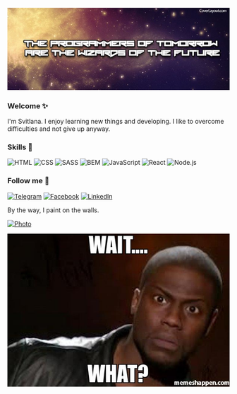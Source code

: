 ![Header](https://github.com/oliinyks/oliinyks/blob/main/assets/38b440b64007b4837d222e0607d1476e.jpeg)
### Welcome ✨
 I'm Svitlana. I enjoy learning new things and developing. I like to overcome difficulties and not give up anyway.
### Skills 💪
![HTML](https://img.shields.io/badge/-HTML-5A5A5A?style=for-the-badge&logo=HTML5)
![CSS](https://img.shields.io/badge/-CSS-5A5A5A?style=for-the-badge&logo=CSS3)
![SASS](https://img.shields.io/badge/-SASS-5A5A5A?style=for-the-badge&logo=SASS)
![BEM](https://img.shields.io/badge/-BEM-5A5A5A?style=for-the-badge&logo=BEM)
![JavaScript](https://img.shields.io/badge/-JavaScript-5A5A5A?style=for-the-badge&logo=JavaScript)
![React](https://img.shields.io/badge/-React-5A5A5A?style=for-the-badge&logo=React)
![Node.js](https://img.shields.io/badge/-Node.js-5A5A5A?style=for-the-badge&logo=Node.js)
### Follow me 🍃
[![Telegram](https://img.shields.io/badge/-Telegram-5A5A5A?style=for-the-badge&logo=Telegram)](https://t.me/svitlana_ol2)
[![Facebook](https://img.shields.io/badge/-Facebook-5A5A5A?style=for-the-badge&logo=Facebook)](https://www.facebook.com/svitlana.olijnyk/)
[![LinkedIn](https://img.shields.io/badge/-LinkedIn-5A5A5A?style=for-the-badge&logo=LinkedIn)](https://www.linkedin.com/in/svitlana-oliinyk-65ba4223b/)

By the way, I paint on the walls.

[![Photo](https://img.shields.io/badge/-🎨Photo-5A5A5A?style=for-the-badge&)](https://drive.google.com/drive/folders/1dC3kXociQi4VQbykso08qBBshpuXmBai?usp=sharing)


![footer](https://github.com/oliinyks/oliinyks/blob/main/assets/black-man-wait-what-meme.jpg)
